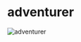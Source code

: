 # adventurer

![adventurer](https://user-images.githubusercontent.com/49690122/57916142-e8f24900-789a-11e9-8d9d-1fc7ad825473.jpg)
